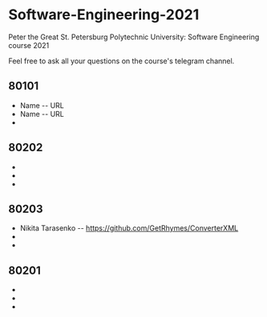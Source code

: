 # Software-Engineering-2021
Peter the Great St. Petersburg Polytechnic University: Software Engineering course 2021

Feel free to ask all your questions on the course's telegram channel.

## 80101

- Name -- URL
- Name -- URL
-

## 80202

-
-
-

## 80203

- Nikita Tarasenko -- https://github.com/GetRhymes/ConverterXML
-
-

## 80201

-
-
-

